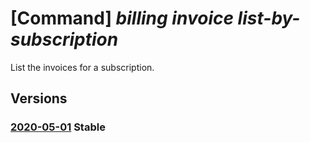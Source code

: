 # [Command] _billing invoice list-by-subscription_

List the invoices for a subscription.

## Versions

### [2020-05-01](/Resources/mgmt-plane/L3Byb3ZpZGVycy9taWNyb3NvZnQuYmlsbGluZy9iaWxsaW5nYWNjb3VudHMvZGVmYXVsdC9iaWxsaW5nc3Vic2NyaXB0aW9ucy97fS9pbnZvaWNlcw==/2020-05-01.xml) **Stable**

<!-- mgmt-plane /providers/microsoft.billing/billingaccounts/default/billingsubscriptions/{}/invoices 2020-05-01 -->
